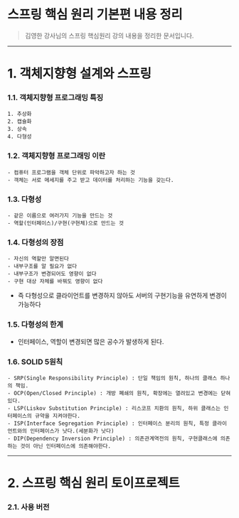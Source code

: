 # 스프링 핵심 원리 기본편 내용 정리
> 김영한 강사님의 스프링 핵심원리 강의 내용을 정리한 문서입니다.
***

# 1. 객체지향형 설계와 스프링
### 1.1. 객체지향형 프로그래밍 특징 
    1. 추상화
    2. 캡슐화
    3. 상속
    4. 다형성

### 1.2. 객체지향형 프로그래밍 이란
    - 컴퓨터 프로그램을 객체 단위로 파악하고자 하는 것
    - 객체는 서로 메세지를 주고 받고 데이터를 처리하는 기능을 갖는다.

### 1.3. 다형성
    - 같은 이름으로 여러가지 기능을 만드는 것
    - 역할(인터페이스)/구현(구현체)으로 만드는 것

### 1.4. 다형성의 장점
    - 자신의 역할만 알면된다
    - 내부구조를 알 필요가 없다
    - 내부구조가 변경되어도 영향이 없다
    - 구현 대상 자체를 바꿔도 영향이 없다
* 즉 다형성으로 클라이언트를 변경하지 않아도 서버의 구현기능을 유연하게 변경이 가능하다


### 1.5. 다형성의 한계
- 인터페이스, 역할이 변경되면 많은 공수가 발생하게 된다.

### 1.6. SOLID 5원칙
    - SRP(Single Responsibility Principle) : 단일 책임의 원칙, 하나의 클래스 하나의 책임.
    - OCP(Open/Closed Principle) : 개방 폐쇄의 원칙, 확장에는 열려있고 변경에는 닫혀있다.
    - LSP(Liskov Substitution Principle) : 리스코프 치환의 원칙, 하위 클래스는 인터페이스의 규약을 지켜야한다.
    - ISP(Interface Segregation Principle) : 인터페이스 분리의 원칙, 특정 클라이언트와의 인터페이스가 낫다.(세분화가 낫다)
    - DIP(Dependency Inversion Principle) : 의존관계역전의 원칙, 구현클래스에 의존하는 것이 아닌 인터페이스에 의존해야한다. 

***
# 2. 스프링 핵심 원리 토이프로젝트
### 2.1. 사용 버전
